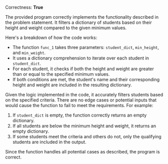 Correctness: **True**

The provided program correctly implements the functionality described in the problem statement. It filters a dictionary of students based on their height and weight compared to the given minimum values. 

Here's a breakdown of how the code works:

- The function `func_1` takes three parameters: `student_dict`, `min_height`, and `min_weight`.
- It uses a dictionary comprehension to iterate over each student in `student_dict`.
- For each student, it checks if both the height and weight are greater than or equal to the specified minimum values.
- If both conditions are met, the student's name and their corresponding height and weight are included in the resulting dictionary.

Given the logic implemented in the code, it accurately filters students based on the specified criteria. There are no edge cases or potential inputs that would cause the function to fail to meet the requirements. For example:

1. If `student_dict` is empty, the function correctly returns an empty dictionary.
2. If all students are below the minimum height and weight, it returns an empty dictionary.
3. If some students meet the criteria and others do not, only the qualifying students are included in the output.

Since the function handles all potential cases as described, the program is correct.